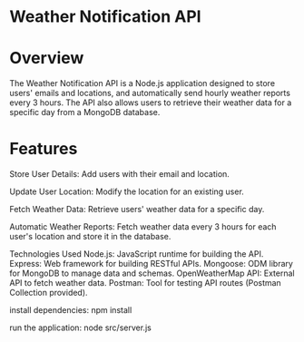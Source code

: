 # Weather Notification API
# Overview
The Weather Notification API is a Node.js application designed to store users' emails and locations, and automatically send hourly weather reports every 3 hours. The API also allows users to retrieve their weather data for a specific day from a MongoDB database.

# Features
Store User Details: Add users with their email and location.

Update User Location: Modify the location for an existing user.

Fetch Weather Data: Retrieve users' weather data for a specific day.

Automatic Weather Reports: Fetch weather data every 3 hours for each user's location and store it in the database.

Technologies Used
Node.js: JavaScript runtime for building the API.
Express: Web framework for building RESTful APIs.
Mongoose: ODM library for MongoDB to manage data and schemas.
OpenWeatherMap API: External API to fetch weather data.
Postman: Tool for testing API routes (Postman Collection provided).

install dependencies:
npm install

run the application:
node src/server.js



   
